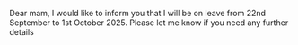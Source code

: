 Dear mam,
I would like to inform you that I will be on leave from 22nd September to 1st October 2025. Please let me know if you need any further details
